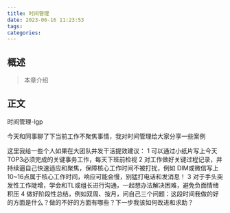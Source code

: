 ```yaml
---
title: 时间管理
date: 2023-06-16 11:23:53
tags:
categories:
---
```


## 概述

> 本章介绍

<!--more-->

## 正文

时间管理-lgp

今天和同事聊了下当前工作不聚焦事情，我对时间管理给大家分享一些案例

这里我给一些个人如果在大团队并发干活提效建议：
1 可以通过小纸片写上今天TOP3必须完成的关键事务工作，每天下班前检视
2 对工作做好关键过程记录，并持续逼自己快速适应和聚焦，保障核心工作时间不被打扰，例如 DIM或微信写上10~16点属于核心工作时间，响应可能会慢，别猛打电话和发消息！
3 对于手头突发性工作陡增，学会和TL或组长进行沟通，一起想办法解决困难，避免负面情绪积压
4 做好阶段性总结，例如双周、按月，问自己三个问题：这段时间我做的好的方面是什么？做的不好的方面有哪些？下一步我该如何改进和求助？